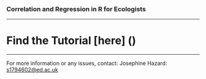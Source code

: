 ### Correlation and Regression in R for Ecologists

----
# Find the Tutorial [here] ()
---- 


For more information or any issues, contact: Josephine Hazard: s1794602@ed.ac.uk
